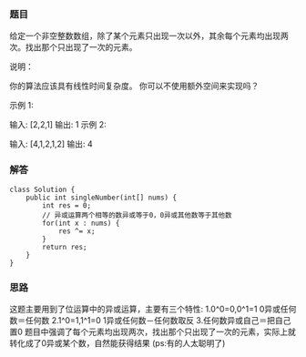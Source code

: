 ﻿### 题目
给定一个非空整数数组，除了某个元素只出现一次以外，其余每个元素均出现两次。找出那个只出现了一次的元素。

说明：

你的算法应该具有线性时间复杂度。 你可以不使用额外空间来实现吗？

示例 1:

输入: [2,2,1]
输出: 1
示例 2:

输入: [4,1,2,1,2]
输出: 4

### 解答
```
class Solution {
    public int singleNumber(int[] nums) {
        int res = 0;
        // 异或运算两个相等的数异或等于0，0异或其他数等于其他数
        for(int x : nums) {
            res ^= x;
        }
        return res;
    }
}
```

### 思路
这题主要用到了位运算中的异或运算，主要有三个特性:
1.0^0=0,0^1=1 0异或任何数＝任何数
2.1^0=1,1^1=0 1异或任何数－任何数取反
3.任何数异或自己＝把自己置0
题目中强调了每个元素均出现两次，找出那个只出现了一次的元素，实际上就转化成了0异或某个数，自然能获得结果
(ps:有的人太聪明了)
